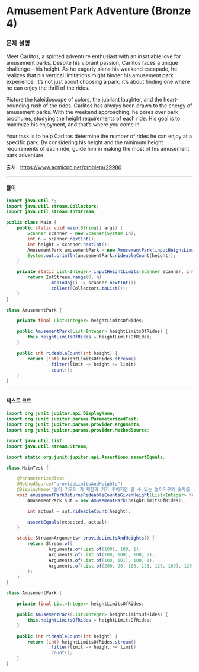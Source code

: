 # Amusement Park Adventure (Bronze 4)

### 문제 설명

Meet Carlitos, a spirited adventure enthusiast with an insatiable love for amusement parks. Despite his vibrant passion, Carlitos faces a unique challenge – his height. As he eagerly plans his weekend escapade, he realizes that his vertical limitations might hinder his amusement park experience. It’s not just about choosing a park; it’s about finding one where he can enjoy the thrill of the rides.

Picture the kaleidoscope of colors, the jubilant laughter, and the heart-pounding rush of the rides. Carlitos has always been drawn to the energy of amusement parks. With the weekend approaching, he pores over park brochures, studying the height requirements of each ride. His goal is to maximize his enjoyment, and that’s where you come in.

Your task is to help Carlitos determine the number of rides he can enjoy at a specific park. By considering his height and the minimum height requirements of each ride, guide him in making the most of his amusement park adventure.

출처 : https://www.acmicpc.net/problem/29986

---

#### 풀이
~~~java
import java.util.*;
import java.util.stream.Collectors;
import java.util.stream.IntStream;

public class Main {
    public static void main(String[] args) {
        Scanner scanner = new Scanner(System.in);
        int n = scanner.nextInt();
        int height = scanner.nextInt();
        AmusementPark amusementPark = new AmusementPark(inputHeightLimits(scanner, n));
        System.out.println(amusementPark.rideableCount(height));
    }

    private static List<Integer> inputHeightLimits(Scanner scanner, int n) {
        return IntStream.range(0, n)
                .mapToObj(i -> scanner.nextInt())
                .collect(Collectors.toList());
    }
}

class AmusementPark {

    private final List<Integer> heightLimitsOfRides;

    public AmusementPark(List<Integer> heightLimitsOfRides) {
        this.heightLimitsOfRides = heightLimitsOfRides;
    }

    public int rideableCount(int height) {
        return (int) heightLimitsOfRides.stream()
                .filter(limit -> height >= limit)
                .count();
    }
}
~~~

---

#### 테스트 코드
~~~java
import org.junit.jupiter.api.DisplayName;
import org.junit.jupiter.params.ParameterizedTest;
import org.junit.jupiter.params.provider.Arguments;
import org.junit.jupiter.params.provider.MethodSource;

import java.util.List;
import java.util.stream.Stream;

import static org.junit.jupiter.api.Assertions.assertEquals;

class MainTest {

    @ParameterizedTest
    @MethodSource("provideLimitsAndHeights")
    @DisplayName("놀이 기구의 키 제한과 키가 주어지면 탈 수 있는 놀이기구의 숫자를 반환한다.")
    void amusementParkReturnsRideableCountsGivenHeight(List<Integer> heightLimitsOfRides, int height, int expected) {
        AmusementPark sut = new AmusementPark(heightLimitsOfRides);

        int actual = sut.rideableCount(height);

        assertEquals(expected, actual);
    }

    static Stream<Arguments> provideLimitsAndHeights() {
        return Stream.of(
                Arguments.of(List.of(100), 100, 1),
                Arguments.of(List.of(100, 100), 100, 2),
                Arguments.of(List.of(100, 101), 100, 1),
                Arguments.of(List.of(200, 90, 100, 123, 120, 169), 120, 3)
        );
    }
}

class AmusementPark {

    private final List<Integer> heightLimitsOfRides;

    public AmusementPark(List<Integer> heightLimitsOfRides) {
        this.heightLimitsOfRides = heightLimitsOfRides;
    }

    public int rideableCount(int height) {
        return (int) heightLimitsOfRides.stream()
                .filter(limit -> height >= limit)
                .count();
    }
}
~~~
